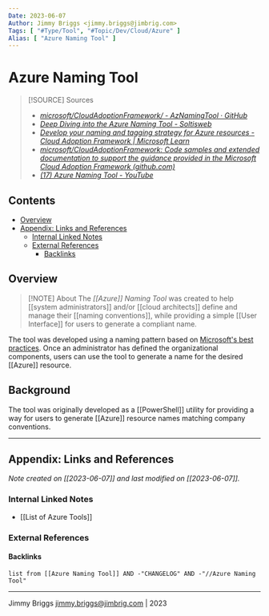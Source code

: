 ```yaml
---
Date: 2023-06-07
Author: Jimmy Briggs <jimmy.briggs@jimbrig.com>
Tags: [ "#Type/Tool", "#Topic/Dev/Cloud/Azure" ]
Alias: [ "Azure Naming Tool" ]
---
```


# Azure Naming Tool

> [!SOURCE] Sources
> - *[microsoft/CloudAdoptionFramework/ - AzNamingTool · GitHub](https://github.com/microsoft/CloudAdoptionFramework/tree/master/ready/AzNamingTool)*
> - *[Deep Diving into the Azure Naming Tool - Soltisweb](https://soltisweb.com/blog/detail/2022-12-02-deep-diving-into-the-azure-naming-tool)*
> - *[Develop your naming and tagging strategy for Azure resources - Cloud Adoption Framework | Microsoft Learn](https://learn.microsoft.com/en-us/azure/cloud-adoption-framework/ready/azure-best-practices/naming-and-tagging)*
> - *[microsoft/CloudAdoptionFramework: Code samples and extended documentation to support the guidance provided in the Microsoft Cloud Adoption Framework (github.com)](https://github.com/microsoft/CloudAdoptionFramework)*
> - *[(17) Azure Naming Tool - YouTube](https://www.youtube.com/watch?v=ZAK_9euqG8I)*

## Contents

- [Overview](#overview)
- [Appendix: Links and References](#appendix-links-and-references)
	- [Internal Linked Notes](#internal-linked-notes)
	- [External References](#external-references)
		- [Backlinks](#backlinks)


## Overview

> [!NOTE] About
> The *[[Azure]] Naming Tool* was created to help [[system administrators]] and/or [[cloud architects]] define and manage their [[naming conventions]], while providing a simple [[User Interface]] for users to generate a compliant name. 

The tool was developed using a naming pattern based on [Microsoft's best practices](https://learn.microsoft.com/en-us/azure/cloud-adoption-framework/ready/azure-best-practices/naming-and-tagging). Once an administrator has defined the organizational components, users can use the tool to generate a name for the desired [[Azure]] resource.

## Background

The tool was originally developed as a [[PowerShell]] utility for providing a way for users to generate [[Azure]] resource names matching company conventions. 


***

## Appendix: Links and References

*Note created on [[2023-06-07]] and last modified on [[2023-06-07]].*

### Internal Linked Notes

- [[List of Azure Tools]]

### External References

#### Backlinks

```dataview
list from [[Azure Naming Tool]] AND -"CHANGELOG" AND -"//Azure Naming Tool"
```


***

Jimmy Briggs <jimmy.briggs@jimbrig.com> | 2023


